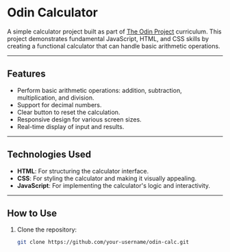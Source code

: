 # Odin Calculator

A simple calculator project built as part of [The Odin Project](https://www.theodinproject.com/) curriculum. This project demonstrates fundamental JavaScript, HTML, and CSS skills by creating a functional calculator that can handle basic arithmetic operations.

---

## Features

- Perform basic arithmetic operations: addition, subtraction, multiplication, and division.
- Support for decimal numbers.
- Clear button to reset the calculation.
- Responsive design for various screen sizes.
- Real-time display of input and results.

---

## Technologies Used

- **HTML**: For structuring the calculator interface.
- **CSS**: For styling the calculator and making it visually appealing.
- **JavaScript**: For implementing the calculator's logic and interactivity.

---

## How to Use

1. Clone the repository:
   ```bash
   git clone https://github.com/your-username/odin-calc.git

